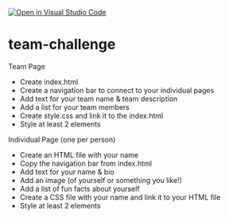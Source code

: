 [![Open in Visual Studio Code](https://classroom.github.com/assets/open-in-vscode-2e0aaae1b6195c2367325f4f02e2d04e9abb55f0b24a779b69b11b9e10269abc.svg)](https://classroom.github.com/online_ide?assignment_repo_id=16875471&assignment_repo_type=AssignmentRepo)
# team-challenge
Team Page
- Create index.html
- Create a navigation bar to connect to your individual pages
- Add text for your team name & team description
- Add a list for your team members
- Create style.css and link it to the index.html
- Style at least 2 elements

Individual Page (one per person)
- Create an HTML file with your name
- Copy the navigation bar from index.html
- Add text for your name & bio
- Add an image (of yourself or something you like!)
- Add a list of fun facts about yourself
- Create a CSS file with your name and link it to your HTML file
- Style at least 2 elements
